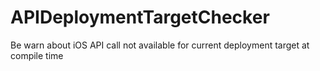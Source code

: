 # APIDeploymentTargetChecker
Be warn about iOS API call not available for current deployment target at compile time
